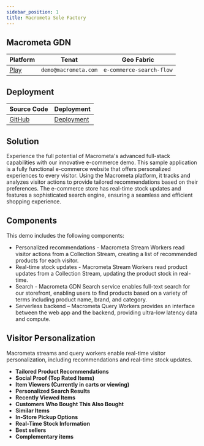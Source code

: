 ```yaml
---
sidebar_position: 1
title: Macrometa Sole Factory
---
```


## Macrometa GDN

| **Platform**                       | **Tenat**                      | **Geo Fabric** |
| ---------------------------------- | ------------------------------ | -------------- |
| [Play](https://play.macrometa.io/) | `demo@macrometa.com` | `e-commerce-search-flow` |

## Deployment

| **Source Code**                       | **Deployment**                      | 
| ---------------------------------- | ------------------------------ | 
| [GitHub](https://github.com/Macrometacorp/e-commerce) | [Deployment](https://macrometacorp.github.io/e-commerce/) | 

## Solution

Experience the full potential of Macrometa's advanced full-stack capabilities with our innovative e-commerce demo. This sample application is a fully functional e-commerce website that offers personalized experiences to every visitor. Using the Macrometa platform, it tracks and analyzes visitor actions to provide tailored recommendations based on their preferences. The e-commerce store has real-time stock updates and features a sophisticated search engine, ensuring a seamless and efficient shopping experience.

## Components

This demo includes the following components:

- Personalized recommendations - Macrometa Stream Workers read visitor actions from a Collection Stream, creating a list of recommended products for each visitor.
- Real-time stock updates - Macrometa Stream Workers read product updates from a Collection Stream, updating the product stock in real-time.
- Search - Macrometa GDN Search service enables full-text search for our storefront, enabling users to find products based on a variety of terms including product name, brand, and category.
- Serverless backend – Macrometa Query Workers provides an interface between the web app and the backend, providing ultra-low latency data and compute.

## Visitor Personalization

Macrometa streams and query workers enable real-time visitor personalization, including recommendations and real-time stock updates.

- **Tailored Product Recommendations**
- **Social Proof (Top Rated Items)**
- **Item Viewers (Currently in carts or viewing)**
- **Personalized Search Results**
- **Recently Viewed Items**
- **Customers Who Bought This Also Bought**
- **Similar Items**
- **In-Store Pickup Options**
- **Real-Time Stock Information**
- **Best sellers**
- **Complementary items**